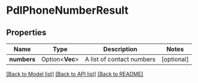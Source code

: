 # PdlPhoneNumberResult

## Properties

Name | Type | Description | Notes
------------ | ------------- | ------------- | -------------
**numbers** | Option<**Vec<String>**> | A list of contact numbers | [optional]

[[Back to Model list]](../README.md#documentation-for-models) [[Back to API list]](../README.md#documentation-for-api-endpoints) [[Back to README]](../README.md)


